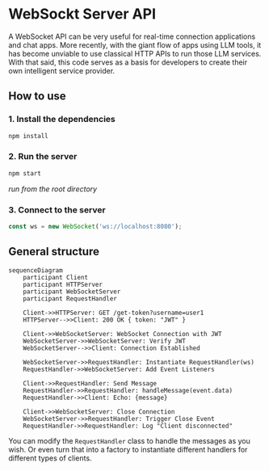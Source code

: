 # WebSockt Server API

A WebSocket API can be very useful for real-time connection applications and chat apps. More recently, with the giant flow of apps using LLM tools, it has become unviable to use classical HTTP APIs to run those LLM services.
With that said, this code serves as a basis for developers to create their own intelligent service provider.

## How to use

### 1. Install the dependencies

```bash
npm install
```

### 2. Run the server

```bash
npm start
```
_run from the root directory_

### 3. Connect to the server

```javascript
const ws = new WebSocket('ws://localhost:8080');
```

## General structure

```mermaid
sequenceDiagram
    participant Client
    participant HTTPServer
    participant WebSocketServer
    participant RequestHandler

    Client->>HTTPServer: GET /get-token?username=user1
    HTTPServer-->>Client: 200 OK { token: "JWT" }

    Client->>WebSocketServer: WebSocket Connection with JWT
    WebSocketServer->>WebSocketServer: Verify JWT
    WebSocketServer-->>Client: Connection Established

    WebSocketServer->>RequestHandler: Instantiate RequestHandler(ws)
    RequestHandler->>WebSocketServer: Add Event Listeners

    Client->>RequestHandler: Send Message
    RequestHandler->>RequestHandler: handleMessage(event.data)
    RequestHandler->>Client: Echo: {message}

    Client->>WebSocketServer: Close Connection
    WebSocketServer->>RequestHandler: Trigger Close Event
    RequestHandler->>RequestHandler: Log "Client disconnected"
```

You can modify the `RequestHandler` class to handle the messages as you wish. Or even turn that into a factory to instantiate different handlers for different types of clients.
